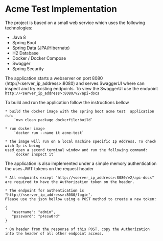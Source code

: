 # Acme Test Implementation

The project is based on a small web service which uses the following technologies:
   
   + Java 8
   + Spring Boot
   + Spring Data (JPA/Hibernate)
   + H2 Database
   + Docker / Docker Compose
   + Swagger
   + Spring Security

The application starts a webserver on port 8080 (http://<server_ip_address>:8080) and serves SwaggerUI where can inspect and 
try existing endpoints. To view the SwaggerUI use the endpoint `http://<server_ip_address>:8080/v2/api-docs`

To build and run the application follow the instructions bellow

    * build the docker image with the spring boot acme test  application run: 
        `mvn clean package dockerfile:build`

    * run docker image
        `docker run --name it acme-test`

    * the image will run on a local machine specific Ip Address. To check wich Ip is being
    used open a second terminal window and run the following command:
        `docker inspect it`

The application is also implemented under a simple memory authentication the uses JWT tokens on the request header

	* All endpoints except "http://<server_ip_address>:8080/v2/api-docs" are required to have the Authorization token on the header.
	
	* The endpoint for authentication is "http://<server_ip_address>:8080/login". 
	Please use the json bellow using a POST method to create a new token:

	{
	   "username": "admin",
	   "password": "p4ssw0rd"
	}
	
	* On header from the response of this POST, copy the Authorization into the header of all other endpoint access.


